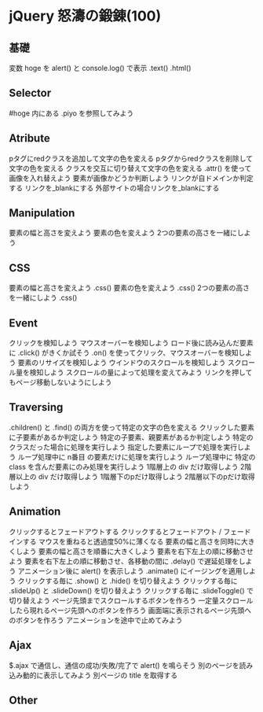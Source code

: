 # jQuery 怒濤の鍛錬(100)

## 基礎
変数 hoge を alert() と console.log() で表示
.text() .html()

## Selector
#hoge 内にある .piyo を参照してみよう

## Atribute
pタグにredクラスを追加して文字の色を変える
pタグからredクラスを削除して文字の色を変える
クラスを交互に切り替えて文字の色を変える
.attr() を使って画像を入れ替えよう
要素が画像かどうか判断しよう
リンクが自ドメインか判定する
リンクを_blankにする
外部サイトの場合リンクを_blankにする


## Manipulation
要素の幅と高さを変えよう
要素の色を変えよう
2つの要素の高さを一緒にしよう



## CSS
要素の幅と高さを変えよう .css()
要素の色を変えよう .css()
2つの要素の高さを一緒にしよう .css()


## Event
クリックを検知しよう
マウスオーバーを検知しよう
ロード後に読み込んだ要素に .click() がきくか試そう
.on() を使ってクリック、マウスオーバーを検知しよう
要素のリサイズを検知しよう
ウインドウのスクロールを検知しよう
スクロール量を検知しよう
スクロールの量によって処理を変えてみよう
リンクを押してもページ移動しないようにしよう


## Traversing
.children() と .find() の両方を使って特定の文字の色を変える
クリックした要素に子要素があるか判定しよう
特定の子要素、親要素があるか判定しよう
特定のクラスだった場合に処理を実行しよう
指定した要素にループで処理を実行しよう
ループ処理中に n番目 の要素だけに処理を実行しよう
ループ処理中に 特定のclass を含んだ要素にのみ処理を実行しよう
1階層上の div だけ取得しよう
2階層以上の div だけ取得しよう
1階層下のpだけ取得しよう
2階層以下のpだけ取得しよう


## Animation
クリックするとフェードアウトする
クリックするとフェードアウト / フェードインする
マウスを重ねると透過度50%に薄くなる
要素の幅と高さを同時に大きくしよう
要素の幅と高さを順番に大きくしよう
要素を右下左上の順に移動させよう
要素を右下左上の順に移動させ、各移動の間に .delay() で遅延処理をしよう
アニメーション後に alert() を表示しよう
.animate() にイージングを適用しよう
クリックする毎に .show() と .hide() を切り替えよう
クリックする毎に .slideUp() と .slideDown() を切り替えよう
クリックする毎に .slideToggle() で切り替えよう
ページ先頭までスクロールするボタンを作ろう
一定量スクロールしたら現れるページ先頭へのボタンを作ろう
画面端に表示されるページ先頭へのボタンを作ろう
アニメーションを途中で止めてみよう


## Ajax
$.ajax で通信し、通信の成功/失敗/完了で alert() を鳴らそう
別のページを読み込み動的に表示してみよう
別ページの title を取得する

## Other
